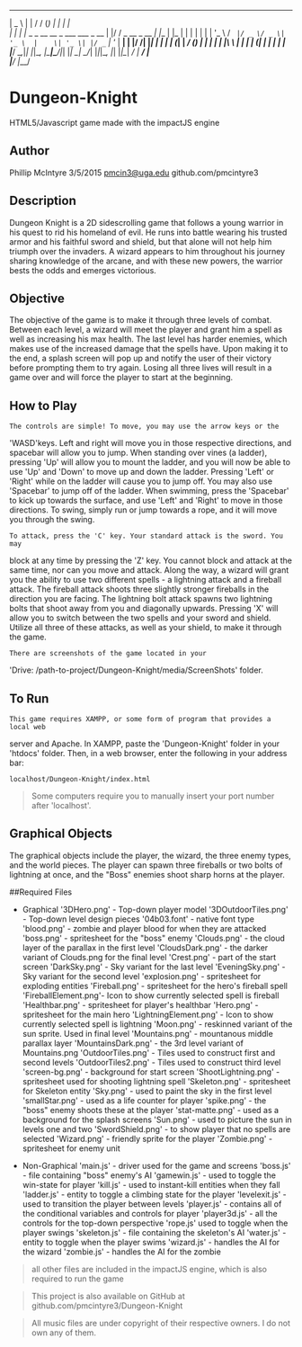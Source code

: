 ______                                      _   __      _       _     _   
|  _  \                                    | | / /     (_)     | |   | |  
| | | |_   _ _ __   __ _  ___  ___  _ __   | |/ / _ __  _  __ _| |__ | |_ 
| | | | | | | '_ \ / _` |/ _ \/ _ \| '_ \  |    \| '_ \| |/ _` | '_ \| __|
| |/ /| |_| | | | | (_| |  __/ (_) | | | | | |\  \ | | | | (_| | | | | |_ 
|___/  \__,_|_| |_|\__, |\___|\___/|_| |_| \_| \_/_| |_|_|\__, |_| |_|\__|
                    __/ |                                  __/ |          
                   |___/                                  |___/           

# Dungeon-Knight
HTML5/Javascript game made with the impactJS engine

## Author
Phillip McIntyre
3/5/2015
pmcin3@uga.edu
github.com/pmcintyre3

## Description
Dungeon Knight is a 2D sidescrolling game that follows a young
warrior in his quest to rid his homeland of evil. He runs into
battle wearing his trusted armor and his faithful sword and shield,
but that alone will not help him triumph over the invaders. A wizard
appears to him throughout his journey sharing knowledge of the arcane,
and with these new powers, the warrior bests the odds and emerges
victorious.

## Objective
The objective of the game is to make it through three levels of combat.
Between each level, a wizard will meet the player and grant him a spell
as well as increasing his max health. The last level has harder enemies,
which makes use of the increased damage that the spells have. Upon making
it to the end, a splash screen will pop up and notify the user of their 
victory before prompting them to try again. Losing all three lives will
result in a game over and will force the player to start at the beginning.

## How to Play
	The controls are simple! To move, you may use the arrow keys or the 
'WASD'keys. Left and right will move you in those respective directions, 
and spacebar will allow you to jump. When standing over vines (a ladder), 
pressing 'Up' will allow you to mount the ladder, and you will now be able 
to use 'Up' and 'Down' to move up and down the ladder. Pressing 'Left' or 
'Right' while on the ladder will cause you to jump off. You may also use 
'Spacebar' to jump off of the ladder. When swimming, press the 'Spacebar' 
to kick up towards the surface, and use 'Left' and 'Right' to move in those 
directions. To swing, simply run or jump towards a rope, and it will move you 
through the swing.
	
	To attack, press the 'C' key. Your standard attack is the sword. You may 
block at any time by pressing the 'Z' key. You cannot block and attack at the 
same time, nor can you move and attack. Along the way, a wizard will grant you 
the ability to use two different spells - a lightning attack and a fireball 
attack. The fireball attack shoots three slightly stronger fireballs in the 
direction you are facing. The lightning bolt attack spawns two lightning bolts
that shoot away from you and diagonally upwards. Pressing 'X' will allow you 
to switch between the two spells and your sword and shield. Utilize all three
of these attacks, as well as your shield, to make it through the game.

	There are screenshots of the game located in your
'Drive: /path-to-project/Dungeon-Knight/media/ScreenShots' folder.

## To Run
	This game requires XAMPP, or some form of program that provides a local web 
server and Apache. In XAMPP, paste the 'Dungeon-Knight' folder in your 'htdocs'
folder. Then, in a web browser, enter the following in your address bar:

    localhost/Dungeon-Knight/index.html
	
> Some computers require you to manually insert your port number after 'localhost'.

## Graphical Objects
The graphical objects include the player, the wizard, the three enemy types,
and the world pieces. The player can spawn three fireballs or two bolts of
lightning at once, and the "Boss" enemies shoot sharp horns at the player.

##Required Files

* Graphical
'3DHero.png' - Top-down player model
'3DOutdoorTiles.png' - Top-down level design pieces
'04b03.font' - native font type
'blood.png' - zombie and player blood for when they are attacked
'boss.png' - spritesheet for the "boss" enemy
'Clouds.png' - the cloud layer of the parallax in the first level
'CloudsDark.png' - the darker variant of Clouds.png for the final level
'Crest.png' - part of the start screen
'DarkSky.png' - Sky variant for the last level
'EveningSky.png' - Sky variant for the second level
'explosion.png' - spritesheet for exploding entities
'Fireball.png' - spritesheet for the hero's fireball spell
'FireballElement.png'- Icon to show currently selected spell is fireball
'Healthbar.png' - spritesheet for player's healthbar
'Hero.png' - spritesheet for the main hero
'LightningElement.png' - Icon to show currently selected spell is lightning
'Moon.png' - reskinned variant of the sun sprite. Used in final level
'Mountains.png' - mountanous middle parallax layer
'MountainsDark.png' - the 3rd level variant of Mountains.png
'OutdoorTiles.png' - Tiles used to construct first and second levels
'OutdoorTiles2.png' - Tiles used to construct third level
'screen-bg.png' - background for start screen
'ShootLightning.png' - spritesheet used for shooting lightning spell
'Skeleton.png' - spritesheet for Skeleton entity
'Sky.png' - used to paint the sky in the first level
'smallStar.png' - used as a life counter for player
'spike.png' - the "boss" enemy shoots these at the player
'stat-matte.png' - used as a background for the splash screens
'Sun.png' - used to picture the sun in levels one and two
'SwordShield.png' -  to show player that no spells are selected
'Wizard.png' - friendly sprite for the player
'Zombie.png' - spritesheet for enemy unit

* Non-Graphical
'main.js' - driver used for the game and screens
'boss.js' - file containing "boss" enemy's AI
'gamewin.js' - used to toggle the win-state for player
'kill.js' - used to instant-kill entities when they fall
'ladder.js' - entity to toggle a climbing state for the player
'levelexit.js' - used to transition the player between levels
'player.js' - contains all of the conditional variables and controls for player
'player3d.js' - all the controls for the top-down perspective
'rope.js' used to toggle when the player swings
'skeleton.js' - file containing the skeleton's AI
'water.js' - entity to toggle when the player swims
'wizard.js' - handles the AI for the wizard
'zombie.js' - handles the AI for the zombie

> all other files are included in the impactJS engine, which is also required to run the game

> This project is also available on GitHub at github.com/pmcintyre3/Dungeon-Knight

> All music files are under copyright of their respective owners. I do not own any of them.
